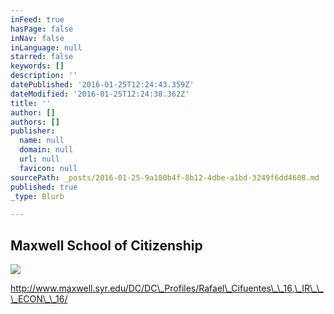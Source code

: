 ```yaml
---
inFeed: true
hasPage: false
inNav: false
inLanguage: null
starred: false
keywords: []
description: ''
datePublished: '2016-01-25T12:24:43.359Z'
dateModified: '2016-01-25T12:24:38.362Z'
title: ''
author: []
authors: []
publisher:
  name: null
  domain: null
  url: null
  favicon: null
sourcePath: _posts/2016-01-25-9a180b4f-8b12-4dbe-a1bd-3249f6dd4608.md
published: true
_type: Blurb

---
```

## Maxwell School of Citizenship
![](https://the-grid-user-content.s3-us-west-2.amazonaws.com/dfa0a9e7-bcf4-4e64-9574-cf596289ef5b.jpg)

http://www.maxwell.syr.edu/DC/DC\_Profiles/Rafael\_Cifuentes\_\_16,\_IR\_\_\_ECON\_\_16/